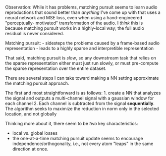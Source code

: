 Observation:  While it has problems, matching pursuit seems to learn audio 
reproductions that sound better than _anything_ I've come up with that uses
a neural network and MSE loss, even when using a hand-engineered "perceptually-
motivated" transformation of the audio.  I _think_ this is because matching 
pursuit works in a highly-local way;  the full audio residual is never 
considered.

Matching pursuit:
    - sidesteps the problems caused by a frame-based audio representation
    - leads to a highly sparse and interpretible representation


That said, matching pursuit is _slow_, so any downstream task that relies
on the sparse representation either must just run slowly, or must pre-compute
the sparse representation over the entire dataset.

There are several steps I can take toward making a NN setting approximate
the matching pursuit approach.  

The first and most straightforward is as follows:
    1. create a NN that analyzes the signal and outputs a multi-channel signal with a gaussian window for each channel
    2. Each channel is subtracted from the signal **sequentially**.  The algorithm seeks to maximize the reduction 
        in norm only in the selected location, and not globally

Thinking more about it, there seem to be _two_ key characteristics:

- local vs. global losses
- the one-at-a-time matching pursuit update seems to encourage independence/orthogonality, 
    i.e., not every atom "leaps" in the same direction at once.